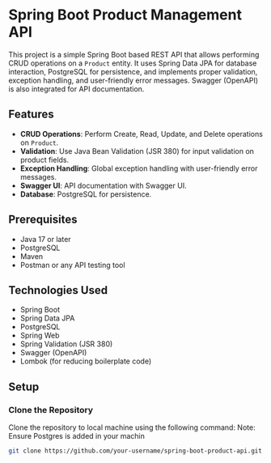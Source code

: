 # Spring Boot Product Management API

This project is a simple Spring Boot based REST API that allows performing CRUD operations on
a `Product` entity. It uses Spring Data JPA for database interaction, 
PostgreSQL for persistence, and implements proper validation, exception handling, 
and user-friendly error messages. Swagger (OpenAPI) is also integrated for API documentation.

## Features

- **CRUD Operations**: Perform Create, Read, Update, and Delete operations on `Product`.
- **Validation**: Use Java Bean Validation (JSR 380) for input validation on product fields.
- **Exception Handling**: Global exception handling with user-friendly error messages.
- **Swagger UI**: API documentation with Swagger UI.
- **Database**: PostgreSQL for persistence.

## Prerequisites

- Java 17 or later
- PostgreSQL
- Maven
- Postman or any API testing tool

## Technologies Used

- Spring Boot
- Spring Data JPA
- PostgreSQL
- Spring Web
- Spring Validation (JSR 380)
- Swagger (OpenAPI)
- Lombok (for reducing boilerplate code)

## Setup

### Clone the Repository

Clone the repository to local machine using the following command:
Note: Ensure Postgres is added in your machin

```bash
git clone https://github.com/your-username/spring-boot-product-api.git
